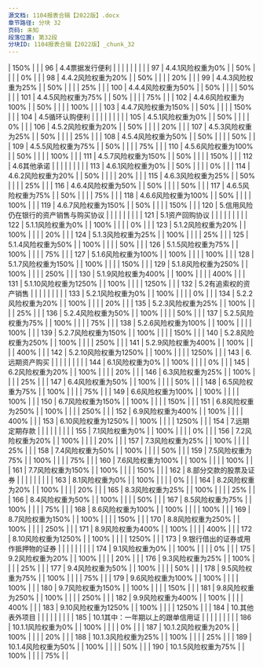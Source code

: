 ```yaml
---
源文档: 1104报表合辑【2022版】.docx
章节路径: 分块 32
页码: 未知
段落位置: 第32段
分块ID: 1104报表合辑【2022版】_chunk_32
---
```


| 150% |  |
| 96 | 4.4票据发行便利 |  |  |  |  |  |  |  |
| 97 | 4.4.1风险权重为0% |  | 50% |  |  |  | 0% |  |
| 98 | 4.4.2风险权重为20% |  | 50% |  |  |  | 20% |  |
| 99 | 4.4.3风险权重为25% |  | 50% |  |  |  | 25% |  |
| 100 | 4.4.4风险权重为50% |  | 50% |  |  |  | 50% |  |
| 101 | 4.4.5风险权重为75% |  | 50% |  |  |  | 75% |  |
| 102 | 4.4.6风险权重为100% |  | 50% |  |  |  | 100% |  |
| 103 | 4.4.7风险权重为150% |  | 50% |  |  |  | 150% |  |
| 104 | 4.5循环认购便利 |  |  |  |  |  |  |  |
| 105 | 4.5.1风险权重为0% |  | 50% |  |  |  | 0% |  |
| 106 | 4.5.2风险权重为20% |  | 50% |  |  |  | 20% |  |
| 107 | 4.5.3风险权重为25% |  | 50% |  |  |  | 25% |  |
| 108 | 4.5.4风险权重为50% |  | 50% |  |  |  | 50% |  |
| 109 | 4.5.5风险权重为75% |  | 50% |  |  |  | 75% |  |
| 110 | 4.5.6风险权重为100% |  | 50% |  |  |  | 100% |  |
| 111 | 4.5.7风险权重为150% |  | 50% |  |  |  | 150% |  |
| 112 | 4.6其他承诺 |  |  |  |  |  |  |  |
| 113 | 4.6.1风险权重为0% |  | 50% |  |  |  | 0% |  |
| 114 | 4.6.2风险权重为20% |  | 50% |  |  |  | 20% |  |
| 115 | 4.6.3风险权重为25% |  | 50% |  |  |  | 25% |  |
| 116 | 4.6.4风险权重为50% |  | 50% |  |  |  | 50% |  |
| 117 | 4.6.5风险权重为75% |  | 50% |  |  |  | 75% |  |
| 118 | 4.6.6风险权重为100% |  | 50% |  |  |  | 100% |  |
| 119 | 4.6.7风险权重为150% |  | 50% |  |  |  | 150% |  |
| 120 | 5.信用风险仍在银行的资产销售与购买协议 |  |  |  |  |  |  |  |
| 121 | 5.1资产回购协议 |  |  |  |  |  |  |  |
| 122 | 5.1.1风险权重为0% |  | 100% |  |  |  | 0% |  |
| 123 | 5.1.2风险权重为20% |  | 100% |  |  |  | 20% |  |
| 124 | 5.1.3风险权重为25% |  | 100% |  |  |  | 25% |  |
| 125 | 5.1.4风险权重为50% |  | 100% |  |  |  | 50% |  |
| 126 | 5.1.5风险权重为75% |  | 100% |  |  |  | 75% |  |
| 127 | 5.1.6风险权重为100% |  | 100% |  |  |  | 100% |  |
| 128 | 5.1.7风险权重为150% |  | 100% |  |  |  | 150% |  |
| 129 | 5.1.8风险权重为250% |  | 100% |  |  |  | 250% |  |
| 130 | 5.1.9风险权重为400% |  | 100% |  |  |  | 400% |  |
| 131 | 5.1.10风险权重为1250% |  | 100% |  |  |  | 1250% |  |
| 132 | 5.2有追索权的资产销售 |  |  |  |  |  |  |  |
| 133 | 5.2.1风险权重为0% |  | 100% |  |  |  | 0% |  |
| 134 | 5.2.2风险权重为20% |  | 100% |  |  |  | 20% |  |
| 135 | 5.2.3风险权重为25% |  | 100% |  |  |  | 25% |  |
| 136 | 5.2.4风险权重为50% |  | 100% |  |  |  | 50% |  |
| 137 | 5.2.5风险权重为75% |  | 100% |  |  |  | 75% |  |
| 138 | 5.2.6风险权重为100% |  | 100% |  |  |  | 100% |  |
| 139 | 5.2.7风险权重为150% |  | 100% |  |  |  | 150% |  |
| 140 | 5.2.8风险权重为250% |  | 100% |  |  |  | 250% |  |
| 141 | 5.2.9风险权重为400% |  | 100% |  |  |  | 400% |  |
| 142 | 5.2.10风险权重为1250% |  | 100% |  |  |  | 1250% |  |
| 143 | 6.远期资产购买 |  |  |  |  |  |  |  |
| 144 | 6.1风险权重为0% |  | 100% |  |  |  | 0% |  |
| 145 | 6.2风险权重为20% |  | 100% |  |  |  | 20% |  |
| 146 | 6.3风险权重为25% |  | 100% |  |  |  | 25% |  |
| 147 | 6.4风险权重为50% |  | 100% |  |  |  | 50% |  |
| 148 | 6.5风险权重为75% |  | 100% |  |  |  | 75% |  |
| 149 | 6.6风险权重为100% |  | 100% |  |  |  | 100% |  |
| 150 | 6.7风险权重为150% |  | 100% |  |  |  | 150% |  |
| 151 | 6.8风险权重为250% |  | 100% |  |  |  | 250% |  |
| 152 | 6.9风险权重为400% |  | 100% |  |  |  | 400% |  |
| 153 | 6.10风险权重为1250% |  | 100% |  |  |  | 1250% |  |
| 154 | 7.远期定期存款 |  |  |  |  |  |  |  |
| 155 | 7.1风险权重为0% |  | 100% |  |  |  | 0% |  |
| 156 | 7.2风险权重为20% |  | 100% |  |  |  | 20% |  |
| 157 | 7.3风险权重为25% |  | 100% |  |  |  | 25% |  |
| 158 | 7.4风险权重为50% |  | 100% |  |  |  | 50% |  |
| 159 | 7.5风险权重为75% |  | 100% |  |  |  | 75% |  |
| 160 | 7.6风险权重为100% |  | 100% |  |  |  | 100% |  |
| 161 | 7.7风险权重为150% |  | 100% |  |  |  | 150% |  |
| 162 | 8.部分交款的股票及证券 |  |  |  |  |  |  |  |
| 163 | 8.1风险权重为0% |  | 100% |  |  |  | 0% |  |
| 164 | 8.2风险权重为20% |  | 100% |  |  |  | 20% |  |
| 165 | 8.3风险权重为25% |  | 100% |  |  |  | 25% |  |
| 166 | 8.4风险权重为50% |  | 100% |  |  |  | 50% |  |
| 167 | 8.5风险权重为75% |  | 100% |  |  |  | 75% |  |
| 168 | 8.6风险权重为100% |  | 100% |  |  |  | 100% |  |
| 169 | 8.7风险权重为150% |  | 100% |  |  |  | 150% |  |
| 170 | 8.8风险权重为250% |  | 100% |  |  |  | 250% |  |
| 171 | 8.9风险权重为400% |  | 100% |  |  |  | 400% |  |
| 172 | 8.10风险权重为1250% |  | 100% |  |  |  | 1250% |  |
| 173 | 9.银行借出的证券或用作抵押物的证券 |  |  |  |  |  |  |  |
| 174 | 9.1风险权重为0% |  | 100% |  |  |  | 0% |  |
| 175 | 9.2风险权重为20% |  | 100% |  |  |  | 20% |  |
| 176 | 9.3风险权重为25% |  | 100% |  |  |  | 25% |  |
| 177 | 9.4风险权重为50% |  | 100% |  |  |  | 50% |  |
| 178 | 9.5风险权重为75% |  | 100% |  |  |  | 75% |  |
| 179 | 9.6风险权重为100% |  | 100% |  |  |  | 100% |  |
| 180 | 9.7风险权重为150% |  | 100% |  |  |  | 150% |  |
| 181 | 9.8风险权重为250% |  | 100% |  |  |  | 250% |  |
| 182 | 9.9风险权重为400% |  | 100% |  |  |  | 400% |  |
| 183 | 9.10风险权重为1250% |  | 100% |  |  |  | 1250% |  |
| 184 | 10.其他表外项目 |  |  |  |  |  |  |  |
| 185 | 10.1其中：一年期以上的跟单信用证 |  |  |  |  |  |  |  |
| 186 | 10.1.1风险权重为0% |  | 100% |  |  |  | 0% |  |
| 187 | 10.1.2风险权重为20% |  | 100% |  |  |  | 20% |  |
| 188 | 10.1.3风险权重为25% |  | 100% |  |  |  | 25% |  |
| 189 | 10.1.4风险权重为50% |  | 100% |  |  |  | 50% |  |
| 190 | 10.1.5风险权重为75% |  | 100% |  |  |  | 75% |  |